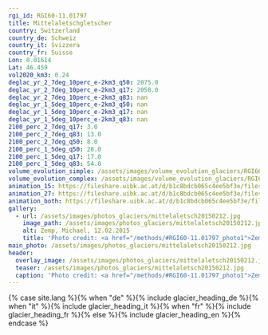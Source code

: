 ```yaml
---
rgi_id: RGI60-11.01797
title: Mittelaletschgletscher
country: Switzerland
country_de: Schweiz
country_it: Svizzera
country_fr: Suisse
Lon: 8.01614
Lat: 46.459
vol2020_km3: 0.24
deglac_yr_2_7deg_10perc_e-2km3_q50: 2075.0
deglac_yr_2_7deg_10perc_e-2km3_q17: 2058.0
deglac_yr_2_7deg_10perc_e-2km3_q83: nan
deglac_yr_1_5deg_10perc_e-2km3_q50: nan
deglac_yr_1_5deg_10perc_e-2km3_q17: nan
deglac_yr_1_5deg_10perc_e-2km3_q83: nan
2100_perc_2_7deg_q17: 3.0
2100_perc_2_7deg_q83: 13.0
2100_perc_2_7deg_q50: 8.0
2100_perc_1_5deg_q50: 28.0
2100_perc_1_5deg_q17: 17.0
2100_perc_1_5deg_q83: 54.0
volume_evolution_simple: /assets/images/volume_evolution_glaciers/RGI60-11.01797_simple_en.png
volume_evolution_complex: /assets/images/volume_evolution_glaciers/RGI60-11.01797_complex_en.png
animation_15: https://fileshare.uibk.ac.at/d/b1c8bdcb065c4ee5bf3e/files/?p=%2FRGI60-11.01797_%2B1.5%C2%B0C.mp4&dl=1
animation_27: https://fileshare.uibk.ac.at/d/b1c8bdcb065c4ee5bf3e/files/?p=%2FRGI60-11.01797_%2B2.7%C2%B0C.mp4&dl=1
animation_both: https://fileshare.uibk.ac.at/d/b1c8bdcb065c4ee5bf3e/files/?p=%2FRGI60-11.01797_both.mp4&dl=1
gallery:
  - url: /assets/images/photos_glaciers/mittelaletsch20150212.jpg
    image_path: /assets/images/photos_glaciers/mittelaletsch20150212.jpg
    alt: Zemp, Michael, 12.02.2015
    title: 'Photo credit: <a href="/methods/#RGI60-11.01797_photo1">Zemp, Michael, 12.02.2015</a>'
main_photo: /assets/images/photos_glaciers/mittelaletsch20150212.jpg
header:
  overlay_image: /assets/images/photos_glaciers/mittelaletsch20150212.jpg
  teaser: /assets/images/photos_glaciers/mittelaletsch20150212.jpg
  caption: 'Photo credit: <a href="/methods/#RGI60-11.01797_photo1">Zemp, Michael, 12.02.2015</a>'
---
```

{% case site.lang %}{% when "de" %}{% include glacier_heading_de %}{% when "it" %}{% include glacier_heading_it %}{% when "fr" %}{% include glacier_heading_fr %}{% else %}{% include glacier_heading_en %}{% endcase %}
